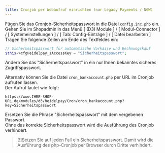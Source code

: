 ```yaml
---
title: Cronjob per Webaufruf einrichten (nur Legacy Payments / NGW)
---
```

Fügen Sie das Cronjob-Sicherheitspasswort in die Datei `config.inc.php` ein.<br>
Gehen Sie im Shopadmin in das Menü [ (D3) Module ] / [ Modul-Connector ] /
[ Systemeinstellungen ] / [ Tab: Config-Einträge ] / [ Datei bearbeiten ]<br>
Tragen Sie folgende Zeilen am Ende des Textfeldes ein:<br>
```php
// Sicherheitspasswort für automatische Vorkasse und Rechnungskauf
$this->cfgHeidelpay_sAccessKey = "Sicherheitspasswort";
```
Ändern Sie das "Sicherheitspasswort" in ein nur Ihnen bekanntes sicheres Zugriffspasswort.

Alternativ können Sie die Datei `cron_bankaccount.php` per URL im Cronjob aufrufen lassen.<BR>
Der Aufruf lautet wie folgt:<br>
```URL
https://www.IHRE-SHOP-URL.de/modules/d3/heidelpay/Cron/cron_bankaccount.php?key=Sicherheitspasswort
```
Ersetzen Sie die Phrase "Sicherheitspasswort" mit dem vergebenen Passwort.<br>
Ohne das korrekte Sicherheitspasswort wird die Ausführung des Cronjob verhindert.
> [!]Setzen Sie auf jeden Fall ein Sicherheitspasswort. Damit wird die Ausführung des php-Cronjob per Browser durch Dritte verhindert.
